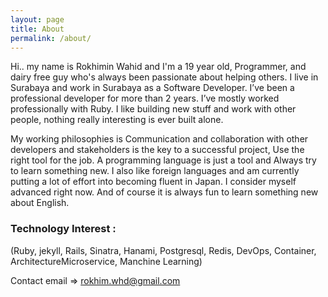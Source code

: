 ```yaml
---
layout: page
title: About
permalink: /about/
---
```

Hi.. my name is Rokhimin Wahid and I'm a 19 year old, Programmer, and dairy free guy who's always been passionate about helping others.
I live in Surabaya and work in Surabaya as a Software Developer. I’ve been a professional developer for more than 2 years.
I’ve mostly worked professionally with Ruby.
I like building new stuff and work with other people, nothing really interesting is ever built alone.

My working philosophies is Communication and collaboration with other developers and stakeholders is the key to a successful project, Use the right tool for the job. A programming language is just a tool and Always try to learn something new.
I also like foreign languages and am currently putting a lot of effort into becoming fluent in Japan. I consider myself advanced right now.
And of course it is always fun to learn something new about English.

### Technology Interest :
(Ruby, jekyll, Rails, Sinatra, Hanami, Postgresql, Redis, DevOps, Container, ArchitectureMicroservice, Manchine Learning)

Contact email => rokhim.whd@gmail.com

